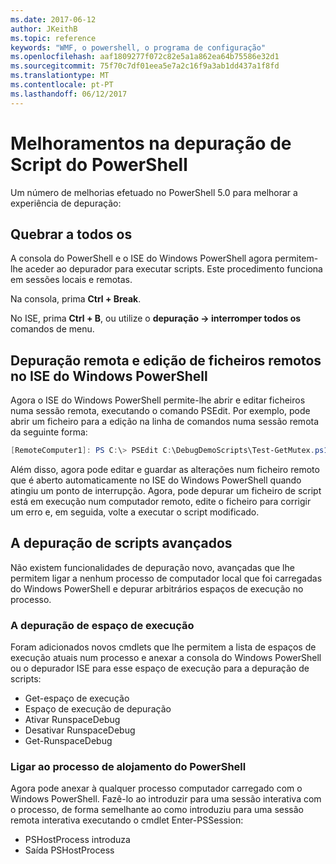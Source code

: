 ```yaml
---
ms.date: 2017-06-12
author: JKeithB
ms.topic: reference
keywords: "WMF, o powershell, o programa de configuração"
ms.openlocfilehash: aaf1809277f072c82e5a1a862ea64b75586e32d1
ms.sourcegitcommit: 75f70c7df01eea5e7a2c16f9a3ab1dd437a1f8fd
ms.translationtype: MT
ms.contentlocale: pt-PT
ms.lasthandoff: 06/12/2017
---
```

# <a name="improvements-in-powershell-script-debugging"></a>Melhoramentos na depuração de Script do PowerShell

Um número de melhorias efetuado no PowerShell 5.0 para melhorar a experiência de depuração:

## <a name="break-all"></a>Quebrar a todos os

A consola do PowerShell e o ISE do Windows PowerShell agora permitem-lhe aceder ao depurador para executar scripts. Este procedimento funciona em sessões locais e remotas.

Na consola, prima **Ctrl + Break**.

No ISE, prima **Ctrl + B**, ou utilize o **depuração -> interromper todos os** comandos de menu.

## <a name="remote-debugging-and-remote-file-editing-in-windows-powershell-ise"></a>Depuração remota e edição de ficheiros remotos no ISE do Windows PowerShell

Agora o ISE do Windows PowerShell permite-lhe abrir e editar ficheiros numa sessão remota, executando o comando PSEdit.
Por exemplo, pode abrir um ficheiro para a edição na linha de comandos numa sessão remota da seguinte forma:

```powershell
[RemoteComputer1]: PS C:\> PSEdit C:\DebugDemoScripts\Test-GetMutex.ps1
```

Além disso, agora pode editar e guardar as alterações num ficheiro remoto que é aberto automaticamente no ISE do Windows PowerShell quando atingiu um ponto de interrupção.
Agora, pode depurar um ficheiro de script está em execução num computador remoto, edite o ficheiro para corrigir um erro e, em seguida, volte a executar o script modificado.

## <a name="advanced-script-debugging"></a>A depuração de scripts avançados

Não existem funcionalidades de depuração novo, avançadas que lhe permitem ligar a nenhum processo de computador local que foi carregadas do Windows PowerShell e depurar arbitrários espaços de execução no processo.

### <a name="runspace-debugging"></a>A depuração de espaço de execução

Foram adicionados novos cmdlets que lhe permitem a lista de espaços de execução atuais num processo e anexar a consola do Windows PowerShell ou o depurador ISE para esse espaço de execução para a depuração de scripts:

-   Get-espaço de execução
-   Espaço de execução de depuração
-   Ativar RunspaceDebug
-   Desativar RunspaceDebug
-   Get-RunspaceDebug

### <a name="attach-to-process-hosting-powershell"></a>Ligar ao processo de alojamento do PowerShell

Agora pode anexar à qualquer processo computador carregado com o Windows PowerShell. Fazê-lo ao introduzir para uma sessão interativa com o processo, de forma semelhante ao como introduziu para uma sessão remota interativa executando o cmdlet Enter-PSSession:

-   PSHostProcess introduza
-   Saída PSHostProcess

